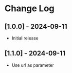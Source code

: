 # Change Log

## [1.0.0] - 2024-09-11

 - Initial release

## [1.1.0] - 2024-09-11

 - Use url as parameter